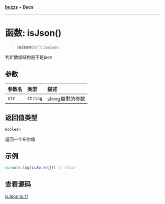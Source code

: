 [**buzzs**](../README.md) • **Docs**

***

# 函数: isJson()

> **isJson**(`str`): `boolean`

判断数据结构是不是json

## 参数

| 参数名 | 类型 | 描述 |
| :------ | :------ | :------ |
| `str` | `string` | string类型的参数 |

## 返回值类型

`boolean`

返回一个布尔值

## 示例

```ts
console.log(isJson({})) // false
```

## 查看源码

[isJson.ts:11](https://github.com/Leexiaop/buzz/blob/1bf6be662b62c3cc29c31979dd4941f9cefb5af2/src/isJson.ts#L11)
